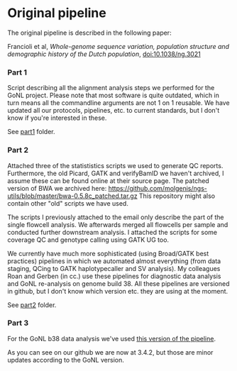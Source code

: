 # Original pipeline 

The original pipeline is described in the following paper:

Francioli et al, *Whole-genome sequence variation, population structure and demographic history of the Dutch population*, 
[doi:10.1038/ng.3021](http://www.nature.com/ng/journal/v46/n8/full/ng.3021.html) 

### Part 1 

Script describing all the alignment analysis steps we performed for the GoNL project. 
Please note that most software is quite outdated, which in turn means all the commandline 
arguments are not 1 on 1 reusable. We have updated all our protocols, pipelines, etc. 
to current standards, but I don't know if you're interested in these. 

See [part1](part1) folder.


### Part 2 


Attached three of the statististics scripts we used to generate QC reports. Furthermore, the old Picard, 
GATK and verifyBamID we haven't archived, I assume these can be found online at their source page. 
The patched version of BWA we archived here: https://github.com/molgenis/ngs-utils/blob/master/bwa-0.5.8c_patched.tar.gz
This repository might also contain other "old" scripts we have used.

The scripts I previously attached to the email only describe the part of the single flowcell analysis. 
We afterwards merged all flowcells per sample and conducted further downstream analysis. I attached the scripts 
for some coverage QC and genotype calling using GATK UG too.

We currently have much more sophisticated (using Broad/GATK best practices) pipelines in which we automated 
almost everything (from data staging, QCing to GATK haplotypecaller and SV analysis). My colleagues Roan and 
Gerben (in cc.) use these pipelines for diagnostic data analysis and GoNL re-analysis on genome build 38. 
All these pipelines are versioned in github, but I don't know which version etc. they are using at the moment.


See [part2](part2) folder.


### Part 3 

For the GoNL b38 data analysis we've used [this version of the pipeline](https://github.com/molgenis/NGS_DNA/releases/tag/3.4.0). 

As you can see on our github we are now at 3.4.2, but those are minor updates according to the GoNL version.
